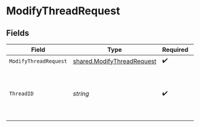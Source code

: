 # ModifyThreadRequest


## Fields

| Field                                                                    | Type                                                                     | Required                                                                 | Description                                                              |
| ------------------------------------------------------------------------ | ------------------------------------------------------------------------ | ------------------------------------------------------------------------ | ------------------------------------------------------------------------ |
| `ModifyThreadRequest`                                                    | [shared.ModifyThreadRequest](../../models/shared/modifythreadrequest.md) | :heavy_check_mark:                                                       | N/A                                                                      |
| `ThreadID`                                                               | *string*                                                                 | :heavy_check_mark:                                                       | The ID of the thread to modify. Only the `metadata` can be modified.     |